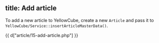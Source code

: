 title: Add article
---

To add a new article to YellowCube, create a new `Article` and pass it to
`YellowCube/Service::insertArticleMasterData()`.

{{ d["article/15-add-article.php"] }}
